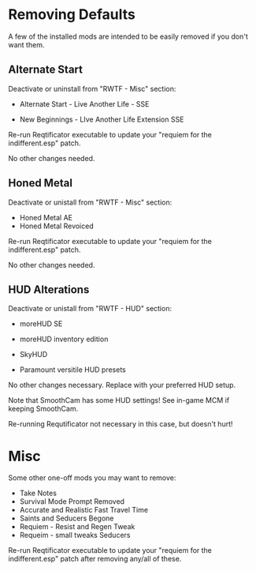
# Removing Defaults

A few of the installed mods are intended to be easily removed if you don't want them.


## Alternate Start

Deactivate or uninstall from "RWTF - Misc" section:

- Alternate Start - Live Another Life - SSE

- New Beginnings - LIve Another Life Extension SSE

Re-run Reqtificator executable to update your "requiem for the indifferent.esp" patch.

No other changes needed. 


## Honed Metal

Deactivate or unistall from "RWTF - Misc" section:

- Honed Metal AE
- Honed Metal Revoiced

Re-run Reqtificator executable to update your "requiem for the indifferent.esp" patch.

No other changes needed. 


## HUD Alterations

Deactivate or unistall from "RWTF - HUD" section:

- moreHUD SE

- moreHUD inventory edition

- SkyHUD

- Paramount versitile HUD presets

No other changes necessary. Replace with your preferred HUD setup.

Note that SmoothCam has some HUD settings! See in-game MCM if keeping SmoothCam.

Re-running Requtificator not necessary in this case, but doesn't hurt!


# Misc

Some other one-off mods you may want to remove: 

- Take Notes
- Survival Mode Prompt Removed
- Accurate and Realistic Fast Travel Time
- Saints and Seducers Begone
- Requiem - Resist and Regen Tweak
- Requeim - small tweaks Seducers

Re-run Reqtificator executable to update your "requiem for the indifferent.esp" patch after removing any/all of these. 
